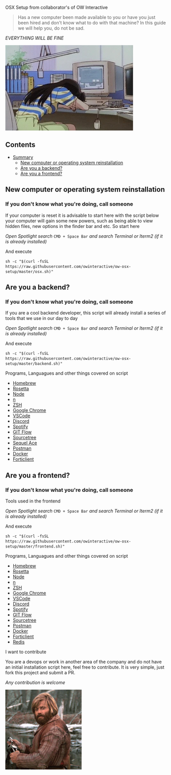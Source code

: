 OSX Setup from collaborator's of OW Interactive

> Has a new computer been made available to you or have you just been hired and don't know what to do with that machine? In this guide we will help you, do not be sad.

*EVERYTHING WILL BE FINE*

![Sad With new computer](https://raw.githubusercontent.com/owinteractive/ow-osx-setup/master/assets/media/gifs/sad-with-new-computer.webp)

## Contents

- [Summary](#sumary)
	- [New computer or operating system reinstallation](#new-computer-or-operating-system-reinstallation)
	- [Are you a backend?](#are-you-a-backend)
	- [Are you a frontend?](#are-you-a-frontend)

## New computer or operating system reinstallation

### If you don't know what you're doing, call someone

If your computer is reset it is advisable to start here with the script below your computer will gain some new powers, such as being able to view hidden files, new options in the finder bar and etc. So start here

*Open Spotlight search* ```CMD + Space Bar``` *and search Terminal or Iterm2 (if it is already installed)*

And execute

```
sh -c "$(curl -fsSL https://raw.githubusercontent.com/owinteractive/ow-osx-setup/master/osx.sh)"
```

## Are you a backend?

### If you don't know what you're doing, call someone

If you are a cool backend developer, this script will already install a series of tools that we use in our day to day

*Open Spotlight search* ```CMD + Space Bar``` *and search Terminal or Iterm2 (if it is already installed)*

And execute

```
sh -c "$(curl -fsSL https://raw.githubusercontent.com/owinteractive/ow-osx-setup/master/backend.sh)"
```

Programs, Languagues and other things covered on script

* [Homebrew](https://brew.sh/)
* [Rosetta](https://macmagazine.com.br/post/2021/03/07/como-instalar-o-rosetta-2-em-macs-com-apple-silicon/)
* [Node](https://nodejs.org/en/)
* [n](https://www.npmjs.com/package/n)
* [ZSH](https://ohmyz.sh/)
* [Google Chrome](https://www.google.com/intl/pt-BR/chrome/)
* [VSCode](https://code.visualstudio.com/)
* [Discord](https://discord.com/)
* [Spotify](https://www.spotify.com/br/)
* [GIT Flow](https://danielkummer.github.io/git-flow-cheatsheet/index.html)
* [Sourcetree](https://www.sourcetreeapp.com/)
* [Sequel Ace](https://sequel-ace.com/)
* [Postman](https://www.postman.com/downloads/)
* [Docker](https://www.docker.com/products/docker-desktop)
* [Forticlient](https://www.fortinet.com/br/support/product-downloads)

## Are you a frontend?

### If you don't know what you're doing, call someone

Tools used in the frontend

*Open Spotlight search* ```CMD + Space Bar``` *and search Terminal or Iterm2 (if it is already installed)*

And execute

```
sh -c "$(curl -fsSL https://raw.githubusercontent.com/owinteractive/ow-osx-setup/master/frontend.sh)"
```

Programs, Languagues and other things covered on script

* [Homebrew](https://brew.sh/)
* [Rosetta](https://macmagazine.com.br/post/2021/03/07/como-instalar-o-rosetta-2-em-macs-com-apple-silicon/)
* [Node](https://nodejs.org/en/)
* [n](https://www.npmjs.com/package/n)
* [ZSH](https://ohmyz.sh/)
* [Google Chrome](https://www.google.com/intl/pt-BR/chrome/)
* [VSCode](https://code.visualstudio.com/)
* [Discord](https://discord.com/)
* [Spotify](https://www.spotify.com/br/)
* [GIT Flow](https://danielkummer.github.io/git-flow-cheatsheet/index.html)
* [Sourcetree](https://www.sourcetreeapp.com/)
* [Postman](https://www.postman.com/downloads/)
* [Docker](https://www.docker.com/products/docker-desktop)
* [Forticlient](https://www.fortinet.com/br/support/product-downloads)
* [Redis](https://redis.io/topics/rediscli)

I want to contribute

You are a devops or work in another area of ​​the company and do not have an initial installation script here, feel free to contribute. It is very simple, just fork this project and submit a PR.

*Any contribution is welcome*

![Done](https://raw.githubusercontent.com/owinteractive/ow-osx-setup/master/assets/media/gifs/done.gif)